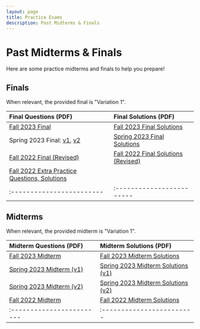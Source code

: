 ```yaml
---
layout: page
title: Practice Exams
description: Past Midterms & Finals
---
```


# Past Midterms & Finals

Here are some practice midterms and finals to help you prepare!

## Finals

When relevant, the provided final is "Variation 1".

| Final Questions (PDF) | Final Solutions (PDF) |
|:------------------------|:------------------------|
| [Fall 2023 Final]({{site.baseurl}}assets/exams/fall-2023-final.pdf) | [Fall 2023 Final Solutions]({{site.baseurl}}assets/exams/fall-2023-final-solutions.pdf) |
| Spring 2023 Final: [v1]({{site.baseurl}}assets/exams/spring-2023-final-v1.pdf), [v2]({{site.baseurl}}assets/exams/spring-2023-final-v2.pdf) | [Spring 2023 Final Solutions]({{site.baseurl}}assets/exams/spring-2023-final-solutions.pdf) |
| [Fall 2022 Final (Revised)]({{site.baseurl}}assets/exams/fall-2022-final-revised.pdf) | [Fall 2022 Final Solutions (Revised)]({{site.baseurl}}assets/exams/fall-2022-final-solutions-revised.pdf) |
| [Fall 2022 Extra Practice Questions, Solutions]({{site.baseurl}}assets/exams/fall-2022-final-extra.pdf) | |
|:------------------------|:------------------------|

## Midterms

When relevant, the provided midterm is "Variation 1".

| Midterm Questions (PDF) | Midterm Solutions (PDF) |
|:------------------------|:------------------------|
| [Fall 2023 Midterm]({{site.baseurl}}assets/exams/fall-2023-midterm.pdf) | [Fall 2023 Midterm Solutions]({{site.baseurl}}assets/exams/fall-2023-midterm-solutions.pdf) |
| [Spring 2023 Midterm (v1)]({{site.baseurl}}assets/exams/spring-2023-midterm-v1.pdf) | [Spring 2023 Midterm Solutions (v1)]({{site.baseurl}}assets/exams/spring-2023-midterm-v1-solutions.pdf) |
| [Spring 2023 Midterm (v2)]({{site.baseurl}}assets/exams/spring-2023-midterm-v2.pdf) | [Spring 2023 Midterm Solutions (v2)]({{site.baseurl}}assets/exams/spring-2023-midterm-v2-solutions.pdf) |
| [Fall 2022 Midterm]({{site.baseurl}}assets/exams/fall-2022-midterm.pdf) | [Fall 2022 Midterm Solutions]({{site.baseurl}}assets/exams/fall-2022-midterm-solutions.pdf) |
|:------------------------|:------------------------|
